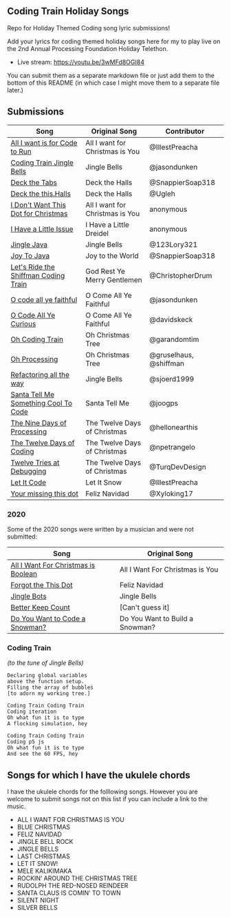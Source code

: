 ## Coding Train Holiday Songs

Repo for Holiday Themed Coding song lyric submissions!

Add your lyrics for coding themed holiday songs here for my to play live on the 2nd Annual Processing Foundation Holiday Telethon.

- Live stream: https://youtu.be/3wMFd8OGI84

You can submit them as a separate markdown file or just add them to the bottom of this README (in which case I might move them to a separate file later.)

## Submissions

| Song                                                                                      | Original Song                    | Contributor            |
| ----------------------------------------------------------------------------------------- | -------------------------------- | ---------------------- |
| [All I want is for Code to Run](All%20I%20want%20is%20for%20Code%20to%20Run.md)           | All I want for Christmas is You  | @IllestPreacha         |
| [Coding Train Jingle Bells](coding-train-jingle-bells.md)                               | Jingle Bells                     | @jasondunken            |
| [Deck the Tabs](Deck%20the%20Tabs.md)                                                     | Deck the Halls                   | @SnappierSoap318       |
| [Deck the this.Halls](Deck%20the%20this.Halls.md)                                         | Deck the Halls                   | @Ugleh                 |
| [I Don't Want This Dot for Christmas](thisdot.md)                                         | All I want for Christmas is You | anonymous              |
| [I Have a Little Issue](issue.md)                                                         | I Have a Little Dreidel          | anonymous              |
| [Jingle Java](Jingle%20Java.md)                                                         | Jingle Bells| @123Lory321        |
| [Joy To Java](Joy%20To%20Java.md)                                                         | Joy to the World                 | @SnappierSoap318       |
| [Let's Ride the Shiffman Coding Train](Let's%20Ride%20the%20Shiffman%20Coding%20Train.md) | God Rest Ye Merry Gentlemen      | @ChristopherDrum       |
| [O code all ye faithful](O%20code%20all%20ye%20faithful.md)                               | O Come All Ye Faithful           | @jasondunken           |
| [O Code All Ye Curious](Oh%20Code%20All%20Ye%20Curious.md)                                | O Come All Ye Faithful           | @davidskeck            |
| [Oh Coding Train](OhCodingTrain.md)                                                       | Oh Christmas Tree                | @garandomtim |
| [Oh Processing](Oh%20Processing.md)                                                       | Oh Christmas Tree                | @gruselhaus, @shiffman |
| [Refactoring all the way](Refactoring%20all%20the%20way.md)                               | Jingle Bells                     | @sjoerd1999            |
| [Santa Tell Me Something Cool To Code](SantaTellMe.md)                                    | Santa Tell Me                    | @joogps                |
| [The Nine Days of Processing](The%20Nine%20Days%20of%20Processing.txt)                    | The Twelve Days of Christmas     | @hellonearthis         |
| [The Twelve Days of Coding](The%20Twelve%20Days%20of%20Coding.md)                         | The Twelve Days of Christmas     | @npetrangelo           |
| [Twelve Tries at Debugging](Twelve%20Tries%20at%20Debugging.txt)                          | The Twelve Days of Christmas     | @TurqDevDesign         |
| [Let It Code](Let%20It%20Code.md)                                                         | Let It Snow                      | @IllestPreacha         |
| [Your missing this dot](Your%20missing%20this%20dot.md)                                                         | Feliz Navidad                      | @Xyloking17         |

### 2020

Some of the 2020 songs were written by a musician and were not submitted:

| Song                                                   | Original Song                   |
| ------------------------------------------------------ | ------------------------------- |
| [All I Want For Christmas is Boolean](2020/boolean.md) | All I Want For Christmas is You |
| [Forgot the This Dot ](2020/forgotthethisdot.md)       | Feliz Navidad                   |
| [Jingle Bots](2020/jinglebots.md)                      | Jingle Bells                    |
| [Better Keep Count ](2020/betterkeepcount.md)          | [Can't guess it]                |
| [Do You Want to Code a Snowman?](2020/snowman.md)      | Do You Want to Build a Snowman? |

### Coding Train

_(to the tune of Jingle Bells)_

```
Declaring global variables
above the function setup.
Filling the array of bubbles
[to adorn my working tree.]

Coding Train Coding Train
Coding iteration
Oh what fun it is to type
A flocking simulation, hey

Coding Train Coding Train
Coding p5 js
Oh what fun it is to type
And see the 60 FPS, hey
```

## Songs for which I have the ukulele chords

I have the ukulele chords for the folllowing songs. However you are welcome to submit songs not on this list if you can include a link to the music.

* ALL I WANT FOR CHRISTMAS IS YOU
* BLUE CHRISTMAS
* FELIZ NAVIDAD
* JINGLE BELL ROCK
* JINGLE BELLS
* LAST CHRISTMAS
* LET IT SNOW!
* MELE KALIKIMAKA
* ROCKIN’ AROUND THE CHRISTMAS TREE
* RUDOLPH THE RED-NOSED REINDEER
* SANTA CLAUS IS COMIN’ TO TOWN
* SILENT NIGHT
* SILVER BELLS
